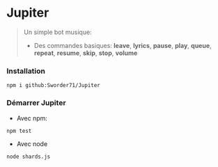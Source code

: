 # Jupiter
> Un simple bot musique:
>- Des commandes basiques: **leave**, **lyrics**, **pause**, **play**, **queue**, **repeat**, **resume**, **skip**, **stop**, **volume**

### Installation
```
npm i github:Sworder71/Jupiter
```

### Démarrer Jupiter
- Avec npm:
```
npm test
```

- Avec node
```
node shards.js
```
